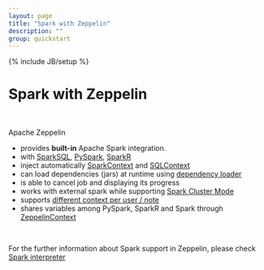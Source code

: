 ```yaml
---
layout: page
title: "Spark with Zeppelin"
description: ""
group: quickstart
---
```

<!--
Licensed under the Apache License, Version 2.0 (the "License");
you may not use this file except in compliance with the License.
You may obtain a copy of the License at

http://www.apache.org/licenses/LICENSE-2.0

Unless required by applicable law or agreed to in writing, software
distributed under the License is distributed on an "AS IS" BASIS,
WITHOUT WARRANTIES OR CONDITIONS OF ANY KIND, either express or implied.
See the License for the specific language governing permissions and
limitations under the License.
-->
{% include JB/setup %}

# Spark with Zeppelin 

<div id="toc"></div>

<br/>

Apache Zeppelin

- provides **built-in** Apache Spark integration.
- with [SparkSQL](http://spark.apache.org/sql/), [PySpark](https://spark.apache.org/docs/latest/api/python/pyspark.html), [SparkR](https://spark.apache.org/docs/latest/sparkr.html)
- inject automatically [SparkContext](https://spark.apache.org/docs/latest/api/java/org/apache/spark/SparkContext.html) and [SQLContext](https://spark.apache.org/docs/latest/sql-programming-guide.html) 
- can load dependencies (jars) at runtime using [dependency loader](../interpreter/spark.html#dependencyloading) 
- is able to cancel job and displaying its progress 
- works with external spark while supporting [Spark Cluster Mode](../setup/deployment/spark_cluster_mode.html#apache-zeppelin-on-spark-cluster-mode)
- supports [different context per user / note](../usage/interpreter/interpreter_binding_mode.html) 
- shares variables among PySpark, SparkR and Spark through [ZeppelinContext](../interpreter/spark.html#zeppelincontext)

<br/>

For the further information about Spark support in Zeppelin, please check [Spark interpreter](../interpreter/spark.html)



